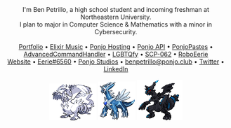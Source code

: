 <div align="center">
  I'm Ben Petrillo, a high school student and incoming freshman at Northeastern University.
</div>

<div align="center">
  I plan to major in Computer Science & Mathematics with a minor in Cybersecurity.
</div>

<br>

<div align="center">
  <a href="https://benpetrillo.dev/projects">Portfolio</a> •
  <a href="https://docs.ponjo.club">Elixir Music</a> •
  <a href="https://app.ponjo.club/hosting">Ponjo Hosting</a> •
  <a href="https://app.ponjo.club">Ponjo API</a> •
  <a href="https://pastes.ponjo.club">PonjoPastes</a> •
  <a href="https://github.com/Eerie6560/AdvancedCommandHandler">AdvancedCommandHandler</a> •
  <a href="https://ponjo.club/lgbtqfy">LGBTQfy</a> •
  <a href="https://github.com/Eerie6560/SCP-062-OS">SCP-062</a> •
  <a href="https://github.com/Eerie6560/RoboEerie">RoboEerie</a>
</div>

<div align="center">
  <a href="https://benpetrillo.dev">Website</a> •
  <a href="https://discordapp.com/users/460177285954142208">Eerie#6560</a> •
  <a href="https://ponjo.club">Ponjo Studios</a> •
  <a href="mailto:benpetrillo@ponjo.club">benpetrillo@ponjo.club</a> •
  <a href="https://twitter.com/Eerie6560">Twitter</a> •
  <a href="https://www.linkedin.com/in/ben-petrillo-174a43202/">LinkedIn</a>
</div>

<br>

<div align="center">
  <img src="https://raw.githubusercontent.com/PokeAPI/sprites/master/sprites/pokemon/versions/generation-v/black-white/animated/643.gif">
  <img src="https://raw.githubusercontent.com/PokeAPI/sprites/master/sprites/pokemon/versions/generation-v/black-white/animated/483.gif">
  <img src="https://raw.githubusercontent.com/PokeAPI/sprites/master/sprites/pokemon/versions/generation-v/black-white/animated/644.gif">
</div>
